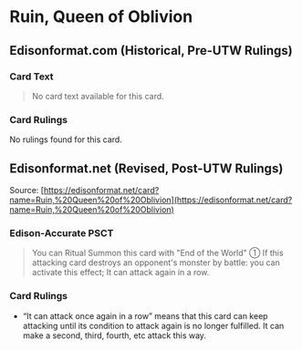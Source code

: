 # Ruin, Queen of Oblivion

## Edisonformat.com (Historical, Pre-UTW Rulings)

### Card Text

> No card text available for this card.

### Card Rulings

No rulings found for this card.

## Edisonformat.net (Revised, Post-UTW Rulings)

Source: [https://edisonformat.net/card?name=Ruin,%20Queen%20of%20Oblivion](https://edisonformat.net/card?name=Ruin,%20Queen%20of%20Oblivion)

### Edison-Accurate PSCT

> You can Ritual Summon this card with "End of the World"
> ① If this attacking card destroys an opponent's monster by battle: you can activate this effect; It can attack again in a row.

### Card Rulings

*   “It can attack once again in a row” means that this card can keep attacking until its condition to attack again is no longer fulfilled. It can make a second, third, fourth, etc attack this way.
            